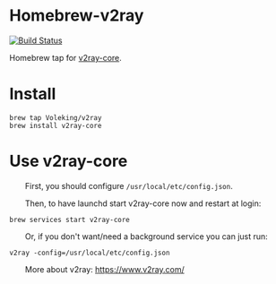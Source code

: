 # Homebrew-v2ray
[![Build Status](https://travis-ci.org/Voleking/homebrew-v2ray.svg?branch=master)](https://travis-ci.org/Voleking/homebrew-V2Ray)

Homebrew tap for [v2ray-core](https://github.com/v2ray/v2ray-core).

# Install

```shell
brew tap Voleking/v2ray
brew install v2ray-core
```

# Use v2ray-core

&emsp;&emsp;First, you should configure `/usr/local/etc/config.json`.

&emsp;&emsp;Then, to have launchd start v2ray-core now and restart at login:
```shell
brew services start v2ray-core
```
&emsp;&emsp;Or, if you don't want/need a background service you can just run:
```shell
v2ray -config=/usr/local/etc/config.json
```
&emsp;&emsp;More about v2ray: https://www.v2ray.com/
